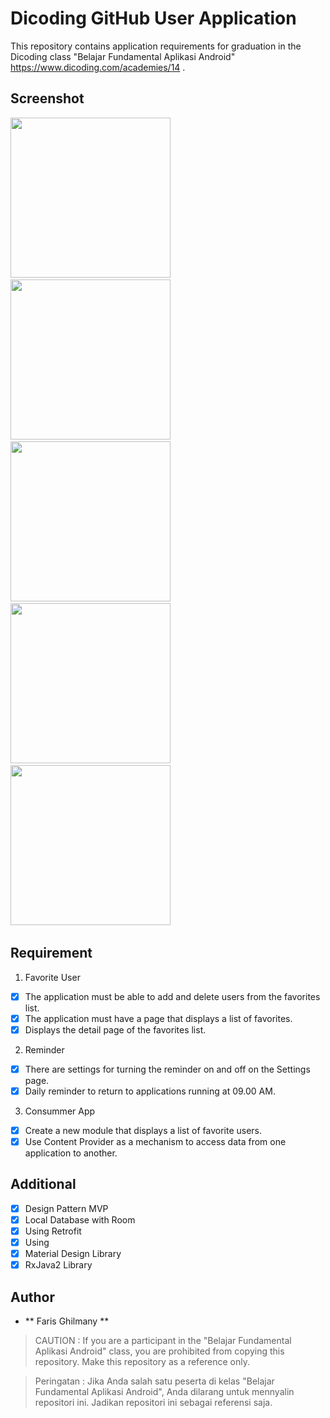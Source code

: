 # Dicoding GitHub User Application
This repository contains application requirements for graduation in the Dicoding class "Belajar Fundamental Aplikasi Android" https://www.dicoding.com/academies/14 .

## Screenshot

<img src="https://github.com/fghilmany/GitHub-User-App//tree/master/Screenshot/home.jpg"
width="256">&nbsp;&nbsp;&nbsp;
<img src="https://github.com/fghilmany/GitHub-User-App//tree/master/Screenshot/profile.jpg"
width="256">&nbsp;&nbsp;&nbsp;
<img src="https://github.com/fghilmany/GitHub-User-App//tree/master/Screenshot/favorite.jpg"
width="256">&nbsp;&nbsp;&nbsp;
<img src="https://github.com/fghilmany/GitHub-User-App//tree/master/Screenshot/setting.jpg"
width="256">&nbsp;&nbsp;&nbsp;
<img src="https://github.com/fghilmany/GitHub-User-App//tree/master/Screenshot/consummerapp.jpg"
width="256">&nbsp;&nbsp;&nbsp;

## Requirement

1. Favorite User
* [x] The application must be able to add and delete users from the favorites list.
* [x] The application must have a page that displays a list of favorites.
* [x] Displays the detail page of the favorites list.

2. Reminder
* [x] There are settings for turning the reminder on and off on the Settings page.
* [x] Daily reminder to return to applications running at 09.00 AM.

3. Consummer App
* [x] Create a new module that displays a list of favorite users.
* [x] Use Content Provider as a mechanism to access data from one application to another.

## Additional

* [x] Design Pattern MVP
* [x] Local Database with Room
* [x] Using Retrofit
* [x] Using 
* [x] Material Design Library
* [x] RxJava2 Library

## Author
* ** Faris Ghilmany **

> CAUTION : If you are a participant in the "Belajar Fundamental Aplikasi Android" class, you are prohibited from copying this repository. Make this repository as a reference only.

> Peringatan : Jika Anda salah satu peserta di kelas "Belajar Fundamental Aplikasi Android", Anda dilarang untuk mennyalin repositori ini. Jadikan repositori ini sebagai referensi saja.


